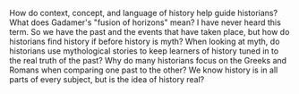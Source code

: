 How do context, concept, and language of history help guide historians?
What does Gadamer's "fusion of horizons" mean? I have never heard this term.
So we have the past and the events that have taken place, but how do historians find history if before history is myth?
When looking at myth, do historians use mythological stories to keep learners of history tuned in to the real truth of the past?
Why do many historians focus on the Greeks and Romans when comparing one past to the other?
We know history is in all parts of every subject, but is the idea of history real?
